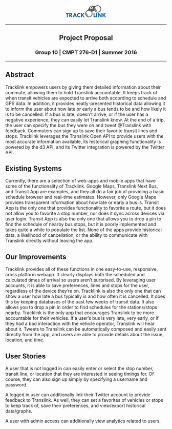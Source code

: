 <div align="center">
    <img src="images/logo.png" width="25%"/>
    <hr/>
    <h2> Project Proposal</h2>
    <h3> Group 10 | CMPT 276-D1 | Summer 2016 </h3>
    <hr/>
</div>


<h2> Abstract </h2>
<p>
    Tracklink empowers users by giving them detailed information about their commute, allowing them to hold Translink accountable. It keeps track of when transit vehicles are expected to arrive both according to schedule and GPS data. In addition, it provides neatly-presented historical data allowing it to inform the user about how late or early a bus tends to be and how likely it is to be cancelled. If a bus is late, doesn't arrive, or if the user has a negative experience, they can easily let Translink know. At the end of a trip, the user can specify the bus they were on and tweet @Translink with feedback. Commuters can sign up to save their favorite transit lines and stops. Tracklink leverages the Translink Open API to provide users with the most accurate information available, its historical graphing functionality is powered by the d3 API, and its Twitter integration is powered by the Twitter API.
</p>
<h2> Existing Systems </h2>
<p>
    Currently, there are a selection of web-apps and mobile apps that have some of the functionality of Tracklink. Google Maps, Translink Next Bus, and Transit App are examples, and they all do a fair job of providing a basic schedule browser and real-time estimates. However, only Google Maps provides transparent information about how late or early a bus is. Transit App is the only one that provides functionality to favorite a route, but it does not allow you to favorite a stop number, nor does it sync across devices via user login. Transit App is also the only one that allows you to drop a pin to find the schedule of nearby bus stops, but it is poorly implemented and takes quite a while to populate the list. None of the apps provide historical data, a likelihood of cancellation, or the ability to communicate with Translink directly without leaving the app.
</p>
<h2> Our Improvements </h2>
<p>
    Tracklink provides all of these functions in one easy-to-use, responsive, cross platform webapp. It clearly displays both the scheduled and calculated times of arrival so users aren’t surprised. By leveraging user accounts, it is able to save preferences, lines and stops for the user, regardless of the device they’re on. Tracklink is also the only one that can show a user how late a bus typically is and how often it is cancelled.  It does this by keeping databases of the past few weeks of transit data. It also allows you to drop a pin in order to find schedules for the stations/stops nearby. Tracklink is the only app that encourages Translink to be more accountable for their vehicles. If a user’s bus is very late, very early, or if they had a bad interaction with the vehicle operator, Translink will hear about it. Tweets to Translink can be automatically composed and easily sent directly from the app, and users are able to provide details about the issue, location, and time.
</p>
<h2> User Stories </h2>
<p>
    A user that is not logged in can easily enter or select the stop number, transit line, or location that they are interested in seeing timings for. Of course, they can also sign up simply by specifying a username and password. 
</p>
<p>
    A logged in user can additionally link their Twitter account to provide feedback to Translink. As well, they can set a favorites of vehicles or stops to keep track of, save their preferences, and view/export historical data/graphs. 
</p>
<p>
    A user with admin access can additionally view analytics related to users.
</p>

